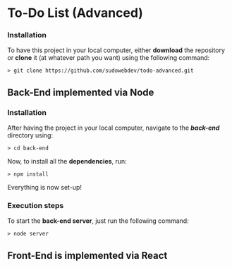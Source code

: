 # To-Do List (Advanced)

### Installation

To have this project in your local computer, either **download** the repository or **clone** it (at whatever path you want) using the following command: 
```
> git clone https://github.com/sudowebdev/todo-advanced.git
```

## Back-End implemented via Node

### Installation

After having the project in your local computer, navigate to the ***back-end*** directory using:
```
> cd back-end
```

Now, to install all the **dependencies**, run:
```
> npm install
```

Everything is now set-up!

### Execution steps
To start the **back-end server**, just run the following command:
```
> node server
```


## Front-End is implemented via React




